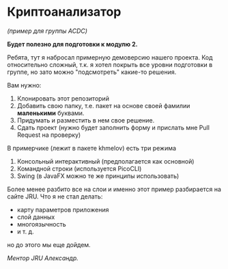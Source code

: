 <h1>Криптоанализатор</h1>

_(пример для группы ACDC)_

__Будет полезно для подготовки к модулю 2.__

Ребята, тут я набросал примерную демоверсию нашего проекта.
Код относительно сложный, 
т.к. я хотел покрыть все уровни подготовки в группе, 
но зато можно "подсмотреть" какие-то решения.

Вам нужно:
1. Клонировать этот репозиторий
2. Добавить свою папку, т.е. пакет на основе своей фамилии **маленькими** буквами.
3. Придумать и разместить в нем свое решение.
4. Сдать проект (нужно будет заполнить форму и прислать мне Pull Request на проверку)

В примерчике (лежит в пакете khmelov) есть три режима

1. Консольный интерактивный (предполагается как основной)
2. Командной строки (используется PicoCLI)
3. Swing (в JavaFX можно те же принципы использовать)

Более менее разбито все на слои и именно этот пример разбирается на сайте JRU.
Что я не стал делать:
- карту параметров приложения
- слой данных
- многоязычность
- и т. д.
  
но до этого мы еще дойдем.

_Ментор JRU Александр._